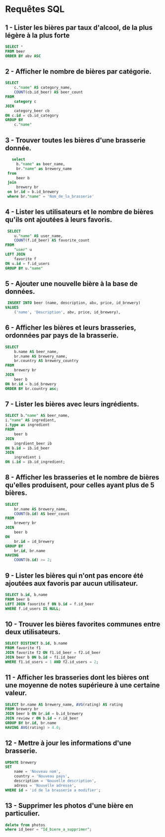 # Requêtes SQL

## 1 - Lister les bières par taux d'alcool, de la plus légère à la plus forte
```sql
SELECT * 
FROM beer
ORDER BY abv ASC
```

## 2 - Afficher le nombre de bières par catégorie.
```sql
SELECT 
    c."name" AS category_name, 
    COUNT(cb.id_beer) AS beer_count
FROM 
    category c
JOIN 
    category_beer cb 
ON c.id = cb.id_category
GROUP BY 
    c."name"
```

## 3 - Trouver toutes les bières d'une brasserie donnée.
```sql
   select 
     b."name" as beer_name,
     br."name" as brewery_name
 from 
     beer b
 join
     brewery br
 on br.id = b.id_brewery
 where br."name" = 'Nom_de_la_brasserie'
```

## 4 - Lister les utilisateurs et le nombre de bières qu'ils ont ajoutées à leurs favoris.
```sql
 SELECT 
    u."name" AS user_name, 
    COUNT(f.id_beer) AS favorite_count
FROM
    "user" u
LEFT JOIN
    favorite f
ON u.id = f.id_users
GROUP BY u."name"
```

## 5 - Ajouter une nouvelle bière à la base de données.
```sql
 INSERT INTO beer (name, description, abv, price, id_brewery)
VALUES
    ('name', 'Description', abv, price, id_brewery),
```

## 6 - Afficher les bières et leurs brasseries, ordonnées par pays de la brasserie.
```sql
SELECT
    b.name AS beer_name,
    br.name AS brewery_name,
    br.country AS brewery_country
FROM
    brewery br
JOIN
    beer b
ON br.id = b.id_brewery
ORDER BY br.country asc;
```

## 7 - Lister les bières avec leurs ingrédients.
```sql
SELECT b."name" AS beer_name,
i."name" AS ingredient,
i.type as ingredient
FROM
    beer b
JOIN 
    ingrdient_beer ib 
ON b.id = ib.id_beer
JOIN
    ingredient i
ON i.id = ib.id_ingredient;
```
## 8 - Afficher les brasseries et le nombre de bières qu'elles produisent, pour celles ayant plus de 5 bières.
```sql
SELECT 
    br.name AS brewery_name,
    COUNT(b.id) AS beer_count
FROM 
    brewery br
JOIN 
    beer b
ON 
    br.id = id_brewery 
GROUP BY 
    br.id, br.name
HAVING 
    COUNT(b.id) >= 2;
```

## 9 - Lister les bières qui n'ont pas encore été ajoutées aux favoris par aucun utilisateur.
```sql
SELECT b.id, b.name
FROM beer b
LEFT JOIN favorite f ON b.id = f.id_beer 
WHERE f.id_users IS NULL;
```

## 10 - Trouver les bières favorites communes entre deux utilisateurs.
```sql
SELECT DISTINCT b.id, b.name
FROM favorite f1
JOIN favorite f2 ON f1.id_beer = f2.id_beer
JOIN beer b ON b.id = f1.id_beer
WHERE f1.id_users = 1 AND f2.id_users = 2;

```

## 11 - Afficher les brasseries dont les bières ont une moyenne de notes supérieure à une certaine valeur.
```sql
SELECT br.name AS brewery_name, AVG(rating) AS rating
FROM brewery br
JOIN beer b ON br.id = b.id_brewery 
JOIN review r ON b.id = r.id_beer
GROUP BY br.id, br.name
HAVING AVG(rating) > 4.0;
```

## 12 - Mettre à jour les informations d'une brasserie.
```sql
UPDATE brewery
SET 
    name = 'Nouveau nom',
    country = 'Nouveau pays',
    description = 'Nouvelle description',
    adress = 'Nouvelle adresse',
WHERE id = 'id de la brasserie a modifier';
```


## 13 - Supprimer les photos d'une bière en particulier.
```sql
delete from photos 
where id_beer = "Id_biere_a_supprimer";		
```